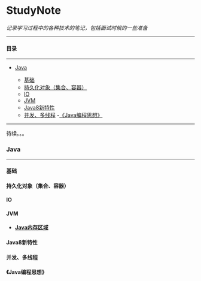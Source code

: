 # StudyNote
_记录学习过程中的各种技术的笔记，包括面试时候的一些准备_  

***
#### **目录**

***

- [Java](#java)
  
    - [基础](#基础)
    - [持久化对象（集合、容器）](#持久化对象（集合、容器）)
    - [IO](#IO)
    - [JVM](#jvm)
    - [Java8新特性](#Java8新特性) 
    - [并发、多线程](#并发、多线程)
-[《Java编程思想》](#《Java编程思想》)
    
***
待续。。。
### Java
***
#### 基础
#### 持久化对象（集合、容器）
#### IO
#### JVM
* **[Java内存区域](docs/java/jvm/Java内存区域与内存溢出异常.md)**
#### Java8新特性
#### 并发、多线程
#### 《Java编程思想》

